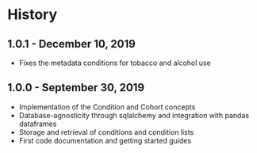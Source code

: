 # History

## 1.0.1 - December 10, 2019

* Fixes the metadata conditions for tobacco and alcohol use

## 1.0.0 - September 30, 2019

* Implementation of the Condition and Cohort concepts
* Database-agnosticity through sqlalchemy and integration with pandas dataframes
* Storage and retrieval of conditions and condition lists
* First code documentation and getting started guides
